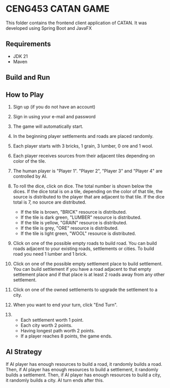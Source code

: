 # CENG453 CATAN GAME

This folder contains the frontend client application of CATAN. It was developed using Spring Boot and JavaFX

## Requirements

- JDK 21
- Maven

## Build and Run

## How to Play

1. Sign up (if you do not have an account)
2. Sign in using your e-mail and password
3. The game will automatically start.
4. In the beginning player settlements and roads are placed randomly.
5. Each player starts with 3 bricks, 1 grain, 3 lumber, 0 ore and 1 wool.
6. Each player receives sources from their adjacent tiles depending on color of the tile.
7. The human player is "Player 1". "Player 2", "Player 3" and "Player 4" are controlled by AI.
8. To roll the dice, click on dice. The total number is shown below the dices. 
If the dice total is on a tile, depending on the color of that tile, 
the source is distributed to the player that are adjacent to that tile.
If the dice total is 7, no source are distributed.   

   - If the tile is brown, "BRICK" resource is distributed.
   - If the tile is dark green, "LUMBER" resource is distributed.
   - If the tile is yellow, "GRAIN" resource is distributed.
   - If the tile is grey, "ORE" resource is distributed.
   - If the tile is light green, "WOOL" resource is distributed.

9. Click on one of the possible empty roads to build road.
You can build roads adjacent to your existing roads, settlements or cities. To build road
you need 1 lumber and 1 brick.
10. Click on one of the possible empty settlement place to build settlement.
You can build settlement if you have a road adjacent to that empty settlement place and if that place
is at least 2 roads away from any other settlement.
11. Click on one of the owned settlements to upgrade the settlement to a city.
12. When you want to end your turn, click "End Turn".
13. - Each settlement worth 1 point.
    - Each city worth 2 points.
    - Having longest path worth 2 points.
    - If a player reaches 8 points, the game ends.

## AI Strategy
If AI player has enough resources to build a road, it randomly builds a road. Then,
if AI player has enough resources to build a settlement, it randomly builds a settlement. Then,
if AI player has enough resources to build a city, it randomly builds a city. AI turn ends after this.

